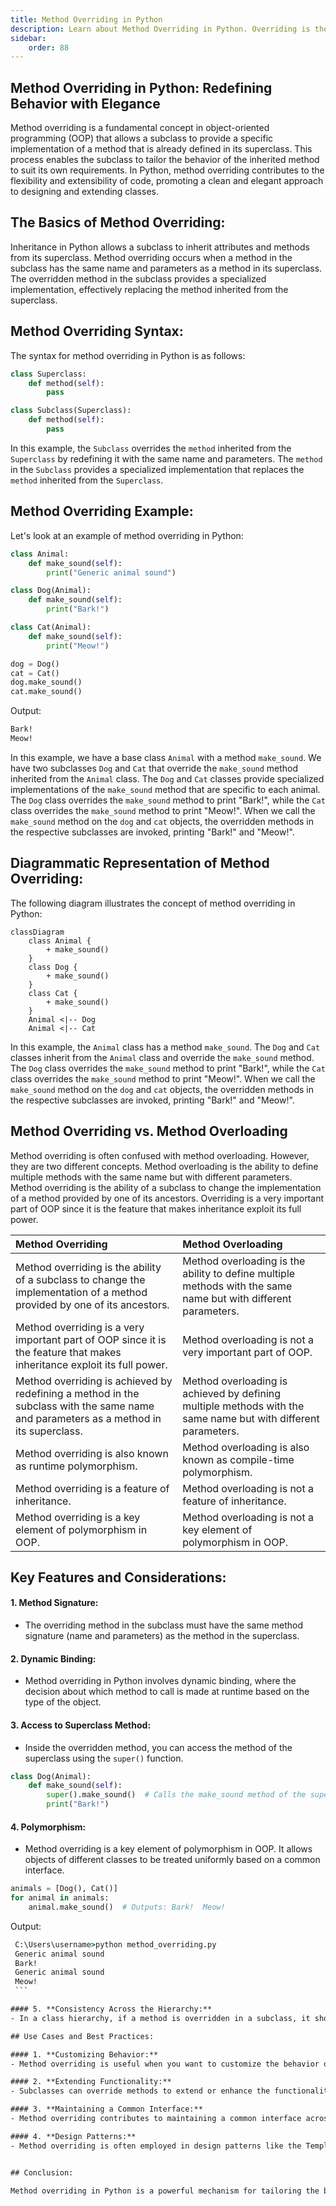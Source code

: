 ```yaml
---
title: Method Overriding in Python
description: Learn about Method Overriding in Python. Overriding is the ability of a class to change the implementation of a method provided by one of its ancestors. Overriding is a very important part of OOP since it is the feature that makes inheritance exploit its full power.
sidebar: 
    order: 88
---
```


<!-- ```python title="function_overloading.py" showLineNumbers{1} {1-3, 5-7, 9-11}
def add(a, b):
    print("Two arguments\n")
    return a + b

def add(a, b, c):
    print("Three arguments\n")
    return a + b + c

def add(a, b, c, d):
    print("Four arguments\n")
    return a + b + c + d

print(add(1, 2))
print(add(1, 2, 3))
print(add(1, 2, 3, 4))
```

Output:
```cmd title="command" showLineNumbers{1} {2-5}
C:\Users\username>python function_overloading.py
Traceback (most recent call last):
  File "function_overloading.py", line 11, in <module>
    print(add(1, 2))
TypeError: add() missing 2 required positional arguments: 'c' and 'd'
```

In the above example, we have defined three functions with the same name but with different parameters. The first function takes two arguments, the second function takes three arguments, and the third function takes four arguments. We have called the `add()` function with two, three, and four arguments. The output shows that the `add()` function is called based on the number of arguments passed to it. The `add()` function is called with two arguments, three arguments, and four arguments. In Python, function overloading is achieved by using default arguments and variable-length arguments. Let's see how to achieve function overloading in Python using default arguments and variable-length arguments. -->

## Method Overriding in Python: Redefining Behavior with Elegance
Method overriding is a fundamental concept in object-oriented programming (OOP) that allows a subclass to provide a specific implementation of a method that is already defined in its superclass. This process enables the subclass to tailor the behavior of the inherited method to suit its own requirements. In Python, method overriding contributes to the flexibility and extensibility of code, promoting a clean and elegant approach to designing and extending classes.

## The Basics of Method Overriding:
Inheritance in Python allows a subclass to inherit attributes and methods from its superclass. Method overriding occurs when a method in the subclass has the same name and parameters as a method in its superclass. The overridden method in the subclass provides a specialized implementation, effectively replacing the method inherited from the superclass.

## Method Overriding Syntax:
The syntax for method overriding in Python is as follows:

```python title="method_overriding.py" {2-3, 6-7}
class Superclass:
    def method(self):
        pass

class Subclass(Superclass):
    def method(self):
        pass
```

In this example, the `Subclass` overrides the `method` inherited from the `Superclass` by redefining it with the same name and parameters. The `method` in the `Subclass` provides a specialized implementation that replaces the `method` inherited from the `Superclass`.

## Method Overriding Example:
Let's look at an example of method overriding in Python:

```python title="method_overriding.py" {2-3, 6-7, 10-11}
class Animal:
    def make_sound(self):
        print("Generic animal sound")

class Dog(Animal):
    def make_sound(self):
        print("Bark!")

class Cat(Animal):
    def make_sound(self):
        print("Meow!")

dog = Dog()
cat = Cat()
dog.make_sound()
cat.make_sound()
```

Output:
```cmd title="command" showLineNumbers{1} {2-5}
Bark!
Meow!
```

In this example, we have a base class `Animal` with a method `make_sound`. We have two subclasses `Dog` and `Cat` that override the `make_sound` method inherited from the `Animal` class. The `Dog` and `Cat` classes provide specialized implementations of the `make_sound` method that are specific to each animal. The `Dog` class overrides the `make_sound` method to print "Bark!", while the `Cat` class overrides the `make_sound` method to print "Meow!". When we call the `make_sound` method on the `dog` and `cat` objects, the overridden methods in the respective subclasses are invoked, printing "Bark!" and "Meow!".

## Diagrammatic Representation of Method Overriding:
The following diagram illustrates the concept of method overriding in Python:

```mermaid title="Method Overriding" desc="Method Overriding"
classDiagram
    class Animal {
        + make_sound()
    }
    class Dog {
        + make_sound()
    }
    class Cat {
        + make_sound()
    }
    Animal <|-- Dog
    Animal <|-- Cat
```

In this example, the `Animal` class has a method `make_sound`. The `Dog` and `Cat` classes inherit from the `Animal` class and override the `make_sound` method. The `Dog` class overrides the `make_sound` method to print "Bark!", while the `Cat` class overrides the `make_sound` method to print "Meow!". When we call the `make_sound` method on the `dog` and `cat` objects, the overridden methods in the respective subclasses are invoked, printing "Bark!" and "Meow!".

## Method Overriding vs. Method Overloading
Method overriding is often confused with method overloading. However, they are two different concepts. Method overloading is the ability to define multiple methods with the same name but with different parameters. Method overriding is the ability of a subclass to change the implementation of a method provided by one of its ancestors. Overriding is a very important part of OOP since it is the feature that makes inheritance exploit its full power.

| Method Overriding | Method Overloading |
| :--- | :--- |
| Method overriding is the ability of a subclass to change the implementation of a method provided by one of its ancestors. | Method overloading is the ability to define multiple methods with the same name but with different parameters. |
| Method overriding is a very important part of OOP since it is the feature that makes inheritance exploit its full power. | Method overloading is not a very important part of OOP. |
| Method overriding is achieved by redefining a method in the subclass with the same name and parameters as a method in its superclass. | Method overloading is achieved by defining multiple methods with the same name but with different parameters. |
| Method overriding is also known as runtime polymorphism. | Method overloading is also known as compile-time polymorphism. |
| Method overriding is a feature of inheritance. | Method overloading is not a feature of inheritance. |
| Method overriding is a key element of polymorphism in OOP. | Method overloading is not a key element of polymorphism in OOP. |





## Key Features and Considerations:

#### 1. **Method Signature:**
   - The overriding method in the subclass must have the same method signature (name and parameters) as the method in the superclass.

#### 2. **Dynamic Binding:**
   - Method overriding in Python involves dynamic binding, where the decision about which method to call is made at runtime based on the type of the object.

#### 3. **Access to Superclass Method:**
   - Inside the overridden method, you can access the method of the superclass using the `super()` function.

   ```python title="method_overriding.py" showLineNumbers{1} {1-4}
   class Dog(Animal):
       def make_sound(self):
           super().make_sound()  # Calls the make_sound method of the superclass
           print("Bark!")
   ```

#### 4. **Polymorphism:**
   - Method overriding is a key element of polymorphism in OOP. It allows objects of different classes to be treated uniformly based on a common interface.

   ```python title="method_overrinding.py" showLineNumbers{1} {1-4}
   animals = [Dog(), Cat()]
   for animal in animals:
       animal.make_sound()  # Outputs: Bark!  Meow!
   ```

   Output:
   ```cmd title="command" showLineNumbers{1} {2-5}
    C:\Users\username>python method_overriding.py
    Generic animal sound
    Bark!
    Generic animal sound
    Meow!
    ```

#### 5. **Consistency Across the Hierarchy:**
   - In a class hierarchy, if a method is overridden in a subclass, it should be consistently overridden in all its subclasses. This ensures a predictable and maintainable codebase.

## Use Cases and Best Practices:

#### 1. **Customizing Behavior:**
   - Method overriding is useful when you want to customize the behavior of a method inherited from a superclass to better suit the needs of a subclass.

#### 2. **Extending Functionality:**
   - Subclasses can override methods to extend or enhance the functionality provided by the superclass.

#### 3. **Maintaining a Common Interface:**
   - Method overriding contributes to maintaining a common interface across related classes, facilitating polymorphism.

#### 4. **Design Patterns:**
   - Method overriding is often employed in design patterns like the Template Method Pattern, where a superclass provides a template method that is overridden by its subclasses.


## Conclusion:

Method overriding in Python is a powerful mechanism for tailoring the behavior of a subclass by redefining methods inherited from its superclass. It promotes code reuse, flexibility, and consistency across class hierarchies. Understanding and leveraging method overriding is essential for creating well-structured and extensible object-oriented code in Python.